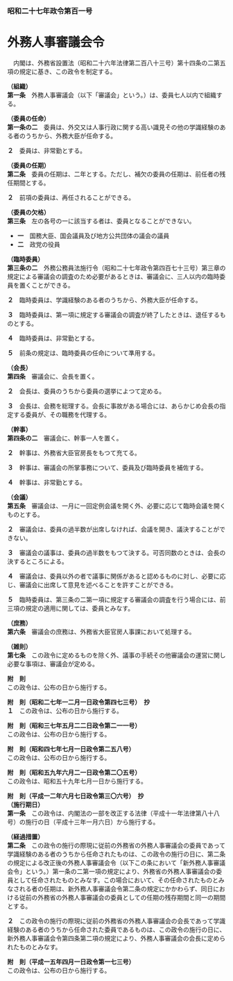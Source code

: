 ### 昭和二十七年政令第百一号  
# 外務人事審議会令  
　内閣は、外務省設置法（昭和二十六年法律第二百八十三号）第十四条の二第五項の規定に基き、この政令を制定する。  
  
**（組織）**  
**第一条**　外務人事審議会（以下「審議会」という。）は、委員七人以内で組織する。  
  
**（委員の任命）**  
**第一条の二**　委員は、外交又は人事行政に関する高い識見その他の学識経験のある者のうちから、外務大臣が任命する。  
  
**２**　委員は、非常勤とする。  
  
**（委員の任期）**  
**第二条**　委員の任期は、二年とする。ただし、補欠の委員の任期は、前任者の残任期間とする。  
  
**２**　前項の委員は、再任されることができる。  
  
**（委員の欠格）**  
**第三条**　左の各号の一に該当する者は、委員となることができない。  
* **一**　国務大臣、国会議員及び地方公共団体の議会の議員  
* **二**　政党の役員  
  
**（臨時委員）**  
**第三条の二**　外務公務員法施行令（昭和二十七年政令第四百七十三号）第三章の規定による審議会の調査のため必要があるときは、審議会に、三人以内の臨時委員を置くことができる。  
  
**２**　臨時委員は、学識経験のある者のうちから、外務大臣が任命する。  
  
**３**　臨時委員は、第一項に規定する審議会の調査が終了したときは、退任するものとする。  
  
**４**　臨時委員は、非常勤とする。  
  
**５**　前条の規定は、臨時委員の任命について準用する。  
  
**（会長）**  
**第四条**　審議会に、会長を置く。  
  
**２**　会長は、委員のうちから委員の選挙によつて定める。  
  
**３**　会長は、会務を総理する。会長に事故がある場合には、あらかじめ会長の指定する委員が、その職務を代理する。  
  
**（幹事）**  
**第四条の二**　審議会に、幹事一人を置く。  
  
**２**　幹事は、外務省大臣官房長をもつて充てる。  
  
**３**　幹事は、審議会の所掌事務について、委員及び臨時委員を補佐する。  
  
**４**　幹事は、非常勤とする。  
  
**（会議）**  
**第五条**　審議会は、一月に一回定例会議を開く外、必要に応じて臨時会議を開くものとする。  
  
**２**　審議会は、委員の過半数が出席しなければ、会議を開き、議決することができない。  
  
**３**　審議会の議事は、委員の過半数をもつて決する。可否同数のときは、会長の決するところによる。  
  
**４**　審議会は、委員以外の者で議事に関係があると認めるものに対し、必要に応じ、審議会に出席して意見を述べることを許すことができる。  
  
**５**　臨時委員は、第三条の二第一項に規定する審議会の調査を行う場合には、前三項の規定の適用に関しては、委員とみなす。  
  
**（庶務）**  
**第六条**　審議会の庶務は、外務省大臣官房人事課において処理する。  
  
**（雑則）**  
**第七条**　この政令に定めるものを除く外、議事の手続その他審議会の運営に関し必要な事項は、審議会が定める。  
  
**附　則**  
この政令は、公布の日から施行する。  
  
**附　則（昭和二七年一二月一日政令第四七三号）　抄**  
**１**　この政令は、公布の日から施行する。  
  
**附　則（昭和三七年五月二二日政令第二一一号）**  
この政令は、公布の日から施行する。  
  
**附　則（昭和四七年七月一日政令第二五八号）**  
この政令は、公布の日から施行する。  
  
**附　則（昭和五九年六月二一日政令第二〇五号）**  
この政令は、昭和五十九年七月一日から施行する。  
  
**附　則（平成一二年六月七日政令第三〇六号）　抄**  
**（施行期日）**  
**第一条**　この政令は、内閣法の一部を改正する法律（平成十一年法律第八十八号）の施行の日（平成十三年一月六日）から施行する。  
  
**（経過措置）**  
**第二条**　この政令の施行の際現に従前の外務省の外務人事審議会の委員であって学識経験のある者のうちから任命されたものは、この政令の施行の日に、第二条の規定による改正後の外務人事審議会令（以下この条において「新外務人事審議会令」という。）第一条の二第一項の規定により、外務省の外務人事審議会の委員として任命されたものとみなす。この場合において、その任命されたものとみなされる者の任期は、新外務人事審議会令第二条の規定にかかわらず、同日における従前の外務省の外務人事審議会の委員としての任期の残存期間と同一の期間とする。  
  
**２**　この政令の施行の際現に従前の外務省の外務人事審議会の会長であって学識経験のある者のうちから任命された委員であるものは、この政令の施行の日に、新外務人事審議会令第四条第二項の規定により、外務人事審議会の会長に定められたものとみなす。  
  
**附　則（平成一五年四月一日政令第一七三号）**  
この政令は、公布の日から施行する。  
  
